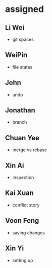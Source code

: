 # assigned

## Li Wei

- git spaces


## WeiPin

- file states


## John

- undo

## Jonathan

- branch

## Chuan Yee

- merge vs rebase

## Xin Ai

- Inspection

## Kai Xuan

- conflict story

## Voon Feng

- saving changes

## Xin Yi

- setting up